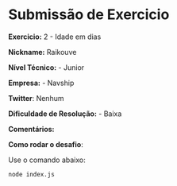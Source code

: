 # Submissão de Exercicio

**Exercicio:** 2 - Idade em dias

**Nickname:** Raikouve

**Nível Técnico:** - Junior

**Empresa:** - Navship

**Twitter**: Nenhum

**Dificuldade de Resolução:** - Baixa

**Comentários:** 

**Como rodar o desafio**: 

Use o comando abaixo: 
```bash
node index.js
```